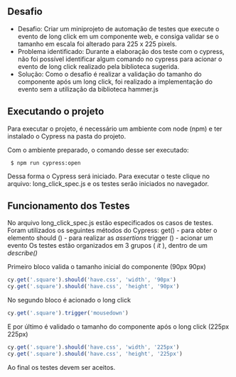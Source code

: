 ## Desafio 

- Desafio: Criar um miniprojeto de automação de testes que execute o evento de long click em um componente web, e consiga validar se o tamanho em escala foi alterado para 225 x 225 pixels.
- Problema identificado: Durante a elaboração dos teste com o cypress, não foi possível identificar algum comando no cypress para acionar o evento  de long click  realizado pela biblioteca sugerida.
- Solução: Como o desafio é realizar a validação do tamanho do componente após um long click, foi realizado a implementação do evento sem a utilização da biblioteca hammer.js

## Executando o projeto

Para executar o projeto, é necessário um ambiente com node (npm) e ter instalado o Cypress na pasta do projeto. 

Com o ambiente preparado, o comando desse ser executado:

` $ npm run cypress:open`

Dessa forma o Cypress será iniciado. 
Para executar o teste clique no arquivo: long_click_spec.js  e os testes serão iniciados no navegador.

## Funcionamento dos Testes
No arquivo long_click_spec.js estão especificados os casos de testes. Foram utilizados os seguintes métodos do Cypress:
get()  - para obter o elemento
should () -  para realizar as *assertions*
trigger () - acionar um evento
Os testes estão organizados em 3 grupos ( *it* ), dentro de um *describe()*

Primeiro bloco valida o tamanho inicial do componente (90px 90px)
```javascript
cy.get('.square').should('have.css', 'width', '90px')
cy.get('.square').should('have.css', 'height', '90px')
```
No segundo bloco é acionado o long click 
```javascript
cy.get('.square').trigger('mousedown')
```
E por último é validado o tamanho do componente após o long click (225px 225px)
```javascript
cy.get('.square').should('have.css', 'width', '225px')
cy.get('.square').should('have.css', 'height', '225px')
```
Ao final os testes devem ser aceitos.
